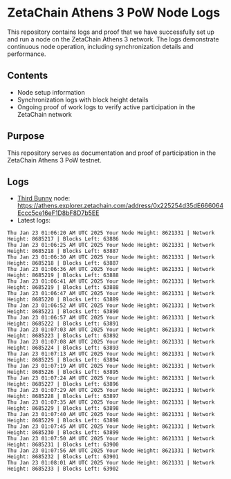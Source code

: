 # ZetaChain Athens 3 PoW Node Logs
This repository contains logs and proof that we have successfully set up and run a node on the ZetaChain Athens 3 network. The logs demonstrate continuous node operation, including synchronization details and performance.

## Contents
- Node setup information
- Synchronization logs with block height details
- Ongoing proof of work logs to verify active participation in the ZetaChain network

## Purpose
This repository serves as documentation and proof of participation in the ZetaChain Athens 3 PoW testnet.

## Logs

- [Third Bunny](https://thirdbunny.xyz/) node: https://athens.explorer.zetachain.com/address/0x225254d35dE666064Eccc5ce16eF1D8bF8D7b5EE
- Latest logs:
```
Thu Jan 23 01:06:20 AM UTC 2025 Your Node Height: 8621331 | Network Height: 8685217 | Blocks Left: 63886
Thu Jan 23 01:06:25 AM UTC 2025 Your Node Height: 8621331 | Network Height: 8685218 | Blocks Left: 63887
Thu Jan 23 01:06:30 AM UTC 2025 Your Node Height: 8621331 | Network Height: 8685218 | Blocks Left: 63887
Thu Jan 23 01:06:36 AM UTC 2025 Your Node Height: 8621331 | Network Height: 8685219 | Blocks Left: 63888
Thu Jan 23 01:06:41 AM UTC 2025 Your Node Height: 8621331 | Network Height: 8685219 | Blocks Left: 63888
Thu Jan 23 01:06:47 AM UTC 2025 Your Node Height: 8621331 | Network Height: 8685220 | Blocks Left: 63889
Thu Jan 23 01:06:52 AM UTC 2025 Your Node Height: 8621331 | Network Height: 8685221 | Blocks Left: 63890
Thu Jan 23 01:06:57 AM UTC 2025 Your Node Height: 8621331 | Network Height: 8685222 | Blocks Left: 63891
Thu Jan 23 01:07:03 AM UTC 2025 Your Node Height: 8621331 | Network Height: 8685223 | Blocks Left: 63892
Thu Jan 23 01:07:08 AM UTC 2025 Your Node Height: 8621331 | Network Height: 8685224 | Blocks Left: 63893
Thu Jan 23 01:07:13 AM UTC 2025 Your Node Height: 8621331 | Network Height: 8685225 | Blocks Left: 63894
Thu Jan 23 01:07:19 AM UTC 2025 Your Node Height: 8621331 | Network Height: 8685226 | Blocks Left: 63895
Thu Jan 23 01:07:24 AM UTC 2025 Your Node Height: 8621331 | Network Height: 8685227 | Blocks Left: 63896
Thu Jan 23 01:07:29 AM UTC 2025 Your Node Height: 8621331 | Network Height: 8685228 | Blocks Left: 63897
Thu Jan 23 01:07:35 AM UTC 2025 Your Node Height: 8621331 | Network Height: 8685229 | Blocks Left: 63898
Thu Jan 23 01:07:40 AM UTC 2025 Your Node Height: 8621331 | Network Height: 8685229 | Blocks Left: 63898
Thu Jan 23 01:07:45 AM UTC 2025 Your Node Height: 8621331 | Network Height: 8685230 | Blocks Left: 63899
Thu Jan 23 01:07:50 AM UTC 2025 Your Node Height: 8621331 | Network Height: 8685231 | Blocks Left: 63900
Thu Jan 23 01:07:56 AM UTC 2025 Your Node Height: 8621331 | Network Height: 8685232 | Blocks Left: 63901
Thu Jan 23 01:08:01 AM UTC 2025 Your Node Height: 8621331 | Network Height: 8685233 | Blocks Left: 63902
```
